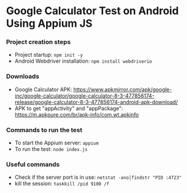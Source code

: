 # Google Calculator Test on Android Using Appium JS
### Project creation steps
- Project startup: ``` npm init -y ```
- Android Webdriver installation: ```npm install webdriverio ```

### Downloads
- Google Calculator APK: https://www.apkmirror.com/apk/google-inc/google-calculator/google-calculator-8-3-477856174-release/google-calculator-8-3-477856174-android-apk-download/
- APK to get "appActivity" and "appPackage": https://m.apkpure.com/br/apk-info/com.wt.apkinfo

### Commands to run the test
- To start the Appium server: ``` appium ``` 
- To run the test: ``` node index.js ``` 

### Useful commands
- Check if the server port is in use: ``` netstat -ano|findstr "PID :4723" ```
- kill the session: ``` taskkill /pid 9100 /f ```